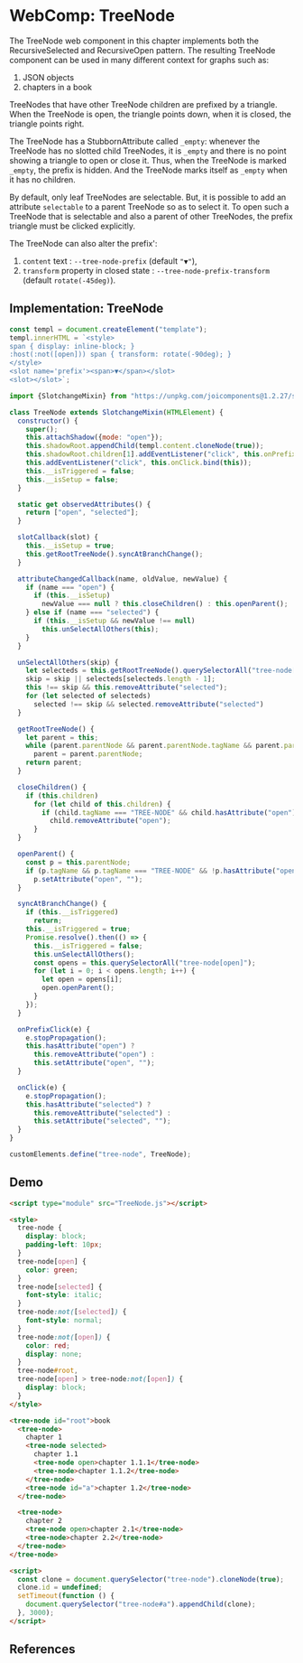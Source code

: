 # WebComp: TreeNode

The TreeNode web component in this chapter implements both the RecursiveSelected and RecursiveOpen pattern. The resulting TreeNode component can be used in many different context for graphs such as:

1. JSON objects
2. chapters in a book

TreeNodes that have other TreeNode children are prefixed by a triangle. When the TreeNode is open, the triangle points down, when it is closed, the triangle points right.

The TreeNode has a StubbornAttribute called `_empty`: whenever the TreeNode has no slotted child TreeNodes, it is `_empty` and there is no point showing a triangle to open or close it. Thus, when the TreeNode is marked `_empty`, the prefix is hidden. And the TreeNode marks itself as `_empty` when it has no children.

By default, only leaf TreeNodes are selectable. But, it is possible to add an attribute `selectable` to a parent TreeNode so as to select it. To open such a TreeNode that is selectable and also a parent of other TreeNodes, the prefix triangle must be clicked explicitly.   

The TreeNode can also alter the prefix':
1. `content` text : `--tree-node-prefix` (default `"▼"`), 
2. `transform` property in closed state : `--tree-node-prefix-transform` (default `rotate(-45deg)`).

## Implementation: TreeNode

```javascript
const templ = document.createElement("template");
templ.innerHTML = `<style>
span { display: inline-block; }
:host(:not([open])) span { transform: rotate(-90deg); }
</style>
<slot name='prefix'><span>▼</span></slot>
<slot></slot>`;

import {SlotchangeMixin} from "https://unpkg.com/joicomponents@1.2.27/src/slot/SlotChildMixin.js";

class TreeNode extends SlotchangeMixin(HTMLElement) {
  constructor() {
    super();
    this.attachShadow({mode: "open"});
    this.shadowRoot.appendChild(templ.content.cloneNode(true));
    this.shadowRoot.children[1].addEventListener("click", this.onPrefixClick.bind(this));
    this.addEventListener("click", this.onClick.bind(this));
    this.__isTriggered = false;
    this.__isSetup = false;
  }

  static get observedAttributes() {
    return ["open", "selected"];
  }

  slotCallback(slot) {
    this.__isSetup = true;
    this.getRootTreeNode().syncAtBranchChange();
  }

  attributeChangedCallback(name, oldValue, newValue) {
    if (name === "open") {
      if (this.__isSetup)
        newValue === null ? this.closeChildren() : this.openParent();
    } else if (name === "selected") {
      if (this.__isSetup && newValue !== null)
        this.unSelectAllOthers(this);                                                 //[4]
    }
  }

  unSelectAllOthers(skip) {                                                           //[4]
    let selecteds = this.getRootTreeNode().querySelectorAll("tree-node[selected]");
    skip = skip || selecteds[selecteds.length - 1];
    this !== skip && this.removeAttribute("selected");
    for (let selected of selecteds)
      selected !== skip && selected.removeAttribute("selected")
  }

  getRootTreeNode() {
    let parent = this;
    while (parent.parentNode && parent.parentNode.tagName && parent.parentNode.tagName === "TREE-NODE")
      parent = parent.parentNode;
    return parent;
  }

  closeChildren() {
    if (this.children)
      for (let child of this.children) {
        if (child.tagName === "TREE-NODE" && child.hasAttribute("open"))
          child.removeAttribute("open");
      }
  }

  openParent() {
    const p = this.parentNode;
    if (p.tagName && p.tagName === "TREE-NODE" && !p.hasAttribute("open"))
      p.setAttribute("open", "");
  }

  syncAtBranchChange() {                                                              //[2]
    if (this.__isTriggered)
      return;
    this.__isTriggered = true;
    Promise.resolve().then(() => {
      this.__isTriggered = false;
      this.unSelectAllOthers();                                                       //[4]
      const opens = this.querySelectorAll("tree-node[open]");
      for (let i = 0; i < opens.length; i++) {
        let open = opens[i];
        open.openParent();
      }
    });
  }

  onPrefixClick(e) {
    e.stopPropagation();
    this.hasAttribute("open") ?
      this.removeAttribute("open") :
      this.setAttribute("open", "");
  }

  onClick(e) {
    e.stopPropagation();
    this.hasAttribute("selected") ?
      this.removeAttribute("selected") :
      this.setAttribute("selected", "");
  }
}

customElements.define("tree-node", TreeNode);
```

## Demo

```html
<script type="module" src="TreeNode.js"></script>

<style>
  tree-node {
    display: block;
    padding-left: 10px;
  }
  tree-node[open] {
    color: green;
  }
  tree-node[selected] {
    font-style: italic;
  }
  tree-node:not([selected]) {
    font-style: normal;
  }
  tree-node:not([open]) {
    color: red;
    display: none;
  }
  tree-node#root,
  tree-node[open] > tree-node:not([open]) {
    display: block;
  }
</style>

<tree-node id="root">book
  <tree-node>
    chapter 1
    <tree-node selected>
      chapter 1.1
      <tree-node open>chapter 1.1.1</tree-node>
      <tree-node>chapter 1.1.2</tree-node>
    </tree-node>
    <tree-node id="a">chapter 1.2</tree-node>
  </tree-node>

  <tree-node>
    chapter 2
    <tree-node open>chapter 2.1</tree-node>
    <tree-node>chapter 2.2</tree-node>
  </tree-node>
</tree-node>

<script>
  const clone = document.querySelector("tree-node").cloneNode(true);
  clone.id = undefined;
  setTimeout(function () {
    document.querySelector("tree-node#a").appendChild(clone);
  }, 3000);
</script>
```

## References
